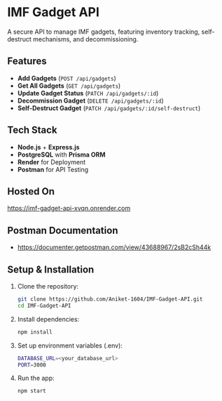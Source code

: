 # IMF Gadget API 

A secure API to manage IMF gadgets, featuring inventory tracking, self-destruct mechanisms, and decommissioning.

##  Features
-  **Add Gadgets** (`POST /api/gadgets`)
-  **Get All Gadgets** (`GET /api/gadgets`)
-  **Update Gadget Status** (`PATCH /api/gadgets/:id`)
-  **Decommission Gadget** (`DELETE /api/gadgets/:id`)
-  **Self-Destruct Gadget** (`PATCH /api/gadgets/:id/self-destruct`)

##  Tech Stack
- **Node.js** + **Express.js**
- **PostgreSQL** with **Prisma ORM**
- **Render** for Deployment
- **Postman** for API Testing

## Hosted On
https://imf-gadget-api-xvqn.onrender.com

## Postman Documentation
- https://documenter.getpostman.com/view/43688967/2sB2cSh44k

##  Setup & Installation
1. Clone the repository:
   ```sh
   git clone https://github.com/Aniket-1604/IMF-Gadget-API.git
   cd IMF-Gadget-API
2. Install dependencies:
   ```sh
   npm install
3. Set up environment variables (.env):
   ```sh
   DATABASE_URL=<your_database_url>
   PORT=3000
4. Run the app:
   ```sh
   npm start


